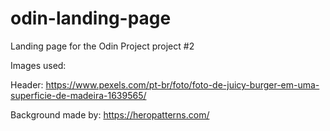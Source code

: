 # odin-landing-page
Landing page for the Odin Project project #2


Images used:

Header:
https://www.pexels.com/pt-br/foto/foto-de-juicy-burger-em-uma-superficie-de-madeira-1639565/

Background made by:
https://heropatterns.com/